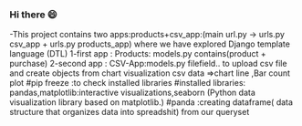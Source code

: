###  Hi there 😄 





-This project contains two apps:products+csv_app:(main url.py -> urls.py csv_app + urls.py products_app)
where we have explored Django template language (DTL)
1-first app : Products: models.py contains(product + purchase)
2-second app : CSV-App:models.py filefield.. to upload csv file and create objects from 
chart visualization csv data =>chart line ,Bar count plot
#pip freeze :to check installed libraries
#installed libraries: pandas,matplotlib:interactive visualizations,seaborn (Python data visualization library based on matplotlib.) 
#panda :creating dataframe( data structure that organizes data into spreadshit) from our queryset
